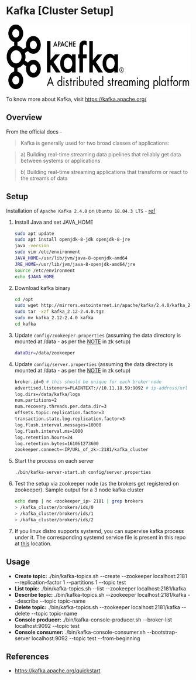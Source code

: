 # Kafka [Cluster Setup]
<img src="https://github.com/abhishektripathi24/platform-setup/blob/master/apache-kafka/images/kafka-logo.png" width="600" height="180"/>

To know more about Kafka, visit https://kafka.apache.org/

## Overview
From the official docs -

> Kafka is generally used for two broad classes of applications:

> a) Building real-time streaming data pipelines that reliably get data between systems or applications

> b) Building real-time streaming applications that transform or react to the streams of data

## Setup
Installation of `Apache Kafka 2.4.0` on `Ubuntu 18.04.3 LTS` - [ref](https://kafka.apache.org/quickstart)

1. Install Java and set JAVA_HOME
    ```bash
    sudo apt update
    sudo apt install openjdk-8-jdk openjdk-8-jre
    java -version
    sudo vim /etc/environment
    JAVA_HOME=/usr/lib/jvm/java-8-openjdk-amd64
    JRE_HOME=/usr/lib/jvm/java-8-openjdk-amd64/jre
    source /etc/environment
    echo $JAVA_HOME
    ```

2. Download kafka binary
    ```bash
    cd /opt
    sudo wget http://mirrors.estointernet.in/apache/kafka/2.4.0/kafka_2.12-2.4.0.tgz
    sudo tar -xzf kafka_2.12-2.4.0.tgz
    sudo mv kafka_2.12-2.4.0 kafka
    cd kafka
    ```

3. Update `config/zookeeper.properties` (assuming the data directory is mounted at /data - as per the [NOTE](https://github.com/abhishektripathi24/platform-setup/tree/master/apache-zookeeper) in zk setup)
    ```bash
    dataDir=/data/zookeeper
    ```
   
4. Update `config/server.properties` (assuming the data directory is mounted at /data - as per the [NOTE](https://github.com/abhishektripathi24/platform-setup/tree/master/apache-zookeeper) in zk setup)
    ```bash
    broker.id=0 # this should be unique for each broker node
    advertised.listeners=PLAINTEXT://10.11.18.59:9092 # ip-address/url of this server itself
    log.dirs=/data/kafka/logs
    num.partitions=2
    num.recovery.threads.per.data.dir=3
    offsets.topic.replication.factor=3
    transaction.state.log.replication.factor=3
    log.flush.interval.messages=10000
    log.flush.interval.ms=1000
    log.retention.hours=24
    log.retention.bytes=161061273600
    zookeeper.connect=<IP/URL_of_zk>:2181/kafka_cluster 
   ```
   
5. Start the process on each server
    ```bash
    ./bin/kafka-server-start.sh config/server.properties
    ```

6. Test the setup via zookeeper node (as the brokers get registered on zookeeper). Sample output for a 3 node kafka cluster
    ```bash
    echo dump | nc <zookeeper_ip> 2181 | grep brokers
    > /kafka_cluster/brokers/ids/0
    > /kafka_cluster/brokers/ids/1
    > /kafka_cluster/brokers/ids/2
    ```
 
 7. If you linux distro supports systemd, you can supervise kafka process under it. The corresponding systemd service file is present in this repo at [this](systemd) location.
 
 ## Usage
* <strong>Create topic:</strong> ./bin/kafka-topics.sh --create --zookeeper localhost:2181 --replication-factor 1 --partitions 1 --topic test
* <strong>List topic:</strong> ./bin/kafka-topics.sh --list --zookeeper localhost:2181/kafka
* <strong>Describe topic:</strong> ./bin/kafka-topics.sh --zookeeper localhost:2181/kafka --describe --topic topic-name
* <strong>Delete topic:</strong> ./bin/kafka-topics.sh --zookeeper localhost:2181/kafka --delete --topic topic-name
* <strong>Console producer:</strong> ./bin/kafka-console-producer.sh --broker-list localhost:9092 --topic test
* <strong>Console consumer:</strong> ./bin/kafka-console-consumer.sh --bootstrap-server localhost:9092 --topic test --from-beginning
 
 ## References
 * https://kafka.apache.org/quickstart